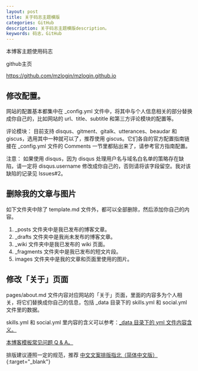 ```yaml
---
layout: post
title: 关于码志主题模版
categories: GitHub
description: 关于码志主题模版description。
keywords: 码志，GitHub
---
```

本博客主题使用码志

github主页

https://github.com/mzlogin/mzlogin.github.io

## 修改配置。

网站的配置基本都集中在 _config.yml 文件中，将其中与个人信息相关的部分替换成你自己的，比如网站的 url、title、subtitle 和第三方评论模块的配置等。

评论模块： 目前支持 disqus、gitment、gitalk、utterances、beaudar 和 giscus，选用其中一种就可以了，推荐使用 giscus。它们各自的官方配置指南链接在 _config.yml 文件的 Comments 一节里都贴出来了，请参考官方指南配置。

注意： 如果使用 disqus，因为 disqus 处理用户名与域名白名单的策略存在缺陷，请一定将 disqus.username 修改成你自己的，否则请将该字段留空。我对该缺陷的记录见 Issues#2。

## 删除我的文章与图片
如下文件夹中除了 template.md 文件外，都可以全部删除，然后添加你自己的内容。

1. _posts 文件夹中是我已发布的博客文章。
2. _drafts 文件夹中是我尚未发布的博客文章。
3. _wiki 文件夹中是我已发布的 wiki 页面。
4. _fragments 文件夹中是我已发布的短文片段。
5. images 文件夹中是我的文章和页面里使用的图片。

## 修改「关于」页面
pages/about.md 文件内容对应网站的「关于」页面，里面的内容多为个人相关，将它们替换成你自己的信息，包括 _data 目录下的 skills.yml 和 social.yml 文件里的数据。

skills.yml 和 social.yml 里内容的含义可以参考：[_data 目录下的 yml 文件内容含义。](https://mazhuang.org/2020/05/03/blog-template-qna/#_data-%E7%9B%AE%E5%BD%95%E4%B8%8B%E7%9A%84-yml-%E6%96%87%E4%BB%B6%E5%86%85%E5%AE%B9%E5%90%AB%E4%B9%89 "")

[本博客模板常见问题 Q & A。](https://mazhuang.org/2020/05/03/blog-template-qna/)

排版建议遵照一定的规范，推荐 [中文文案排版指北（简体中文版）](https://github.com/mzlogin/chinese-copywriting-guidelines){:target="_blank"}